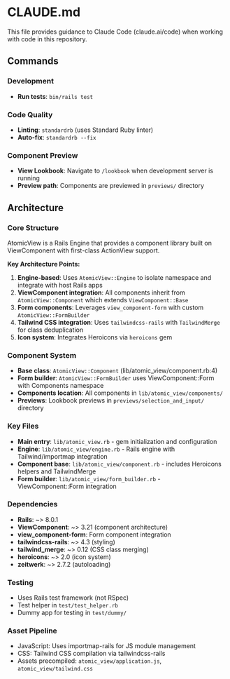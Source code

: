 # CLAUDE.md

This file provides guidance to Claude Code (claude.ai/code) when working with code in this repository.

## Commands

### Development

- **Run tests**: `bin/rails test`

### Code Quality

- **Linting**: `standardrb` (uses Standard Ruby linter)
- **Auto-fix**: `standardrb --fix`

### Component Preview

- **View Lookbook**: Navigate to `/lookbook` when development server is running
- **Preview path**: Components are previewed in `previews/` directory

## Architecture

### Core Structure

AtomicView is a Rails Engine that provides a component library built on ViewComponent with first-class ActionView support.

**Key Architecture Points:**

1. **Engine-based**: Uses `AtomicView::Engine` to isolate namespace and integrate with host Rails apps
2. **ViewComponent integration**: All components inherit from `AtomicView::Component` which extends `ViewComponent::Base`
3. **Form components**: Leverages `view_component-form` with custom `AtomicView::FormBuilder`
4. **Tailwind CSS integration**: Uses `tailwindcss-rails` with `TailwindMerge` for class deduplication
5. **Icon system**: Integrates Heroicons via `heroicons` gem

### Component System

- **Base class**: `AtomicView::Component` (lib/atomic_view/component.rb:4)
- **Form builder**: `AtomicView::FormBuilder` uses ViewComponent::Form with Components namespace
- **Components location**: All components in `lib/atomic_view/components/`
- **Previews**: Lookbook previews in `previews/selection_and_input/` directory

### Key Files

- **Main entry**: `lib/atomic_view.rb` - gem initialization and configuration
- **Engine**: `lib/atomic_view/engine.rb` - Rails engine with Tailwind/importmap integration
- **Component base**: `lib/atomic_view/component.rb` - includes Heroicons helpers and TailwindMerge
- **Form builder**: `lib/atomic_view/form_builder.rb` - ViewComponent::Form integration

### Dependencies

- **Rails**: ~> 8.0.1
- **ViewComponent**: ~> 3.21 (component architecture)
- **view_component-form**: Form component integration
- **tailwindcss-rails**: ~> 4.3 (styling)
- **tailwind_merge**: ~> 0.12 (CSS class merging)
- **heroicons**: ~> 2.0 (icon system)
- **zeitwerk**: ~> 2.7.2 (autoloading)

### Testing

- Uses Rails test framework (not RSpec)
- Test helper in `test/test_helper.rb`
- Dummy app for testing in `test/dummy/`

### Asset Pipeline

- JavaScript: Uses importmap-rails for JS module management
- CSS: Tailwind CSS compilation via tailwindcss-rails
- Assets precompiled: `atomic_view/application.js`, `atomic_view/tailwind.css`
